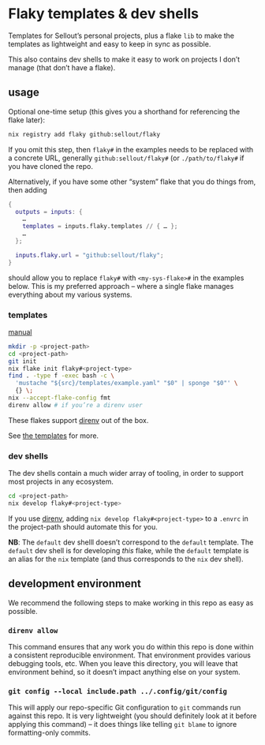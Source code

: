# Flaky templates & dev shells

Templates for Sellout’s personal projects, plus a flake `lib` to make the templates as lightweight and easy to keep in sync as possible.

This also contains dev shells to make it easy to work on projects I don’t manage (that don’t have a flake).

## usage

Optional one-time setup (this gives you a shorthand for referencing the flake later):

```bash
nix registry add flaky github:sellout/flaky
```

If you omit this step, then `flaky#` in the examples needs to be replaced with a concrete URL, generally `github:sellout/flaky#` (or `./path/to/flaky#` if you have cloned the repo.

Alternatively, if you have some other “system” flake that you do things from, then adding

```nix
{
  outputs = inputs: {
    …
    templates = inputs.flaky.templates // { … };
    …
  };

  inputs.flaky.url = "github:sellout/flaky";
}
```

should allow you to replace `flaky#` with `<my-sys-flake>#` in the examples below. This is my preferred approach – where a single flake manages everything about my various systems.

### templates

[manual](https://nixos.org/manual/nix/stable/command-ref/new-cli/nix3-flake-init.html)

```bash
mkdir -p <project-path>
cd <project-path>
git init
nix flake init flaky#<project-type>
find . -type f -exec bash -c \
  'mustache "${src}/templates/example.yaml" "$0" | sponge "$0"' \
  {} \;
nix --accept-flake-config fmt
direnv allow # if you’re a direnv user
```

These flakes support [direnv](https://direnv.net/) out of the box.

See [the templates](./templates/README.md) for more.

### dev shells

The dev shells contain a much wider array of tooling, in order to support most projects in any ecosystem.

```bash
cd <project-path>
nix develop flaky#<project-type>
```

If you use [direnv](https://direnv.net/), adding `nix develop flaky#<project-type>` to a `.envrc` in the project-path should automate this for you.

**NB**: The `default` dev shelll doesn’t correspond to the `default` template. The `default` dev shell is for developing _this_ flake, while the `default` template is an alias for the `nix` template (and thus corresponds to the `nix` dev shell).

## development environment

We recommend the following steps to make working in this repo as easy as possible.

### `direnv allow`

This command ensures that any work you do within this repo is done within a consistent reproducible environment. That environment provides various debugging tools, etc. When you leave this directory, you will leave that environment behind, so it doesn’t impact anything else on your system.

### `git config --local include.path ../.config/git/config`

This will apply our repo-specific Git configuration to `git` commands run against this repo. It is very lightweight (you should definitely look at it before applying this command) – it does things like telling `git blame` to ignore formatting-only commits.
